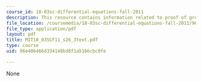 ```yaml
---
course_id: 18-03sc-differential-equations-fall-2011
description: This resource contains information related to proof of green's formula.
file_location: /coursemedia/18-03sc-differential-equations-fall-2011/96e406466d334148bd8f1a5166cbc0fe_MIT18_03SCF11_s26_3text.pdf
file_type: application/pdf
layout: pdf
title: MIT18_03SCF11_s26_3text.pdf
type: course
uid: 96e406466d334148bd8f1a5166cbc0fe

---
```

None